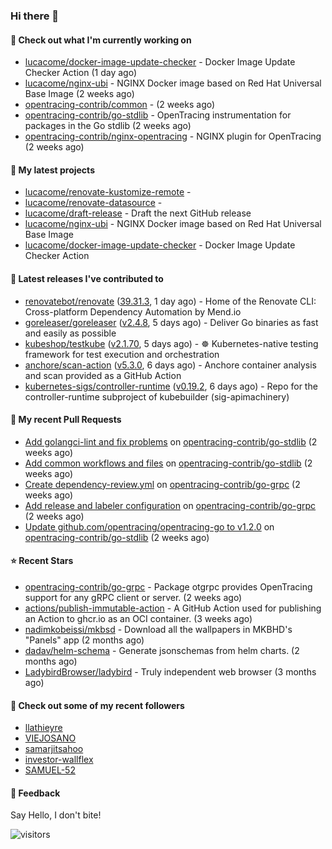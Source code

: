 ### Hi there 👋

#### 👷 Check out what I'm currently working on

- [lucacome/docker-image-update-checker](https://github.com/lucacome/docker-image-update-checker) - Docker Image Update Checker Action (1 day ago)
- [lucacome/nginx-ubi](https://github.com/lucacome/nginx-ubi) - NGINX Docker image based on Red Hat Universal Base Image (2 weeks ago)
- [opentracing-contrib/common](https://github.com/opentracing-contrib/common) -  (2 weeks ago)
- [opentracing-contrib/go-stdlib](https://github.com/opentracing-contrib/go-stdlib) - OpenTracing instrumentation for packages in the Go stdlib (2 weeks ago)
- [opentracing-contrib/nginx-opentracing](https://github.com/opentracing-contrib/nginx-opentracing) - NGINX plugin for OpenTracing (2 weeks ago)

#### 🌱 My latest projects

- [lucacome/renovate-kustomize-remote](https://github.com/lucacome/renovate-kustomize-remote) - 
- [lucacome/renovate-datasource](https://github.com/lucacome/renovate-datasource) - 
- [lucacome/draft-release](https://github.com/lucacome/draft-release) - Draft the next GitHub release
- [lucacome/nginx-ubi](https://github.com/lucacome/nginx-ubi) - NGINX Docker image based on Red Hat Universal Base Image
- [lucacome/docker-image-update-checker](https://github.com/lucacome/docker-image-update-checker) - Docker Image Update Checker Action

#### 🔭 Latest releases I've contributed to

- [renovatebot/renovate](https://github.com/renovatebot/renovate) ([39.31.3](https://github.com/renovatebot/renovate/releases/tag/39.31.3), 1 day ago) - Home of the Renovate CLI: Cross-platform Dependency Automation by Mend.io
- [goreleaser/goreleaser](https://github.com/goreleaser/goreleaser) ([v2.4.8](https://github.com/goreleaser/goreleaser/releases/tag/v2.4.8), 5 days ago) - Deliver Go binaries as fast and easily as possible
- [kubeshop/testkube](https://github.com/kubeshop/testkube) ([v2.1.70](https://github.com/kubeshop/testkube/releases/tag/v2.1.70), 5 days ago) - ☸️ Kubernetes-native testing framework for test execution and orchestration
- [anchore/scan-action](https://github.com/anchore/scan-action) ([v5.3.0](https://github.com/anchore/scan-action/releases/tag/v5.3.0), 6 days ago) - Anchore container analysis and scan provided as a GitHub Action
- [kubernetes-sigs/controller-runtime](https://github.com/kubernetes-sigs/controller-runtime) ([v0.19.2](https://github.com/kubernetes-sigs/controller-runtime/releases/tag/v0.19.2), 6 days ago) - Repo for the controller-runtime subproject of kubebuilder (sig-apimachinery)

#### 🔨 My recent Pull Requests

- [Add golangci-lint and fix problems](https://github.com/opentracing-contrib/go-stdlib/pull/75) on [opentracing-contrib/go-stdlib](https://github.com/opentracing-contrib/go-stdlib) (2 weeks ago)
- [Add common workflows and files](https://github.com/opentracing-contrib/go-stdlib/pull/74) on [opentracing-contrib/go-stdlib](https://github.com/opentracing-contrib/go-stdlib) (2 weeks ago)
- [Create dependency-review.yml](https://github.com/opentracing-contrib/go-grpc/pull/28) on [opentracing-contrib/go-grpc](https://github.com/opentracing-contrib/go-grpc) (2 weeks ago)
- [Add release and labeler configuration](https://github.com/opentracing-contrib/go-grpc/pull/27) on [opentracing-contrib/go-grpc](https://github.com/opentracing-contrib/go-grpc) (2 weeks ago)
- [Update github.com/opentracing/opentracing-go to v1.2.0](https://github.com/opentracing-contrib/go-stdlib/pull/69) on [opentracing-contrib/go-stdlib](https://github.com/opentracing-contrib/go-stdlib) (2 weeks ago)

#### ⭐ Recent Stars

- [opentracing-contrib/go-grpc](https://github.com/opentracing-contrib/go-grpc) - Package otgrpc provides OpenTracing support for any gRPC client or server. (2 weeks ago)
- [actions/publish-immutable-action](https://github.com/actions/publish-immutable-action) - A GitHub Action used for publishing an Action to ghcr.io as an OCI container.  (3 weeks ago)
- [nadimkobeissi/mkbsd](https://github.com/nadimkobeissi/mkbsd) - Download all the wallpapers in MKBHD&#39;s &#34;Panels&#34; app (2 months ago)
- [dadav/helm-schema](https://github.com/dadav/helm-schema) - Generate jsonschemas from helm charts. (2 months ago)
- [LadybirdBrowser/ladybird](https://github.com/LadybirdBrowser/ladybird) - Truly independent web browser (3 months ago)

#### 👯 Check out some of my recent followers

- [llathieyre](https://github.com/llathieyre)
- [VIEJOSANO](https://github.com/VIEJOSANO)
- [samarjitsahoo](https://github.com/samarjitsahoo)
- [investor-wallflex](https://github.com/investor-wallflex)
- [SAMUEL-52](https://github.com/SAMUEL-52)

#### 💬 Feedback

Say Hello, I don't bite!

![visitors](https://visitor-badge.laobi.icu/badge?page_id=lucacome.visitor-badge)
#
